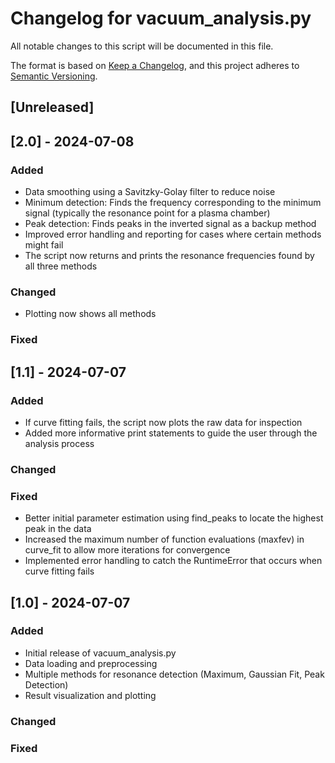 # Changelog for vacuum_analysis.py

All notable changes to this script will be documented in this file.

The format is based on [Keep a Changelog](https://keepachangelog.com/en/1.0.0/),
and this project adheres to [Semantic Versioning](https://semver.org/spec/v2.0.0.html).

## [Unreleased]

## [2.0] - 2024-07-08
### Added
- Data smoothing using a Savitzky-Golay filter to reduce noise
- Minimum detection: Finds the frequency corresponding to the minimum signal (typically the resonance point for a plasma chamber)
- Peak detection: Finds peaks in the inverted signal as a backup method
- Improved error handling and reporting for cases where certain methods might fail
- The script now returns and prints the resonance frequencies found by all three methods

### Changed
- Plotting now shows all methods

### Fixed

## [1.1] - 2024-07-07
### Added
- If curve fitting fails, the script now plots the raw data for inspection
- Added more informative print statements to guide the user through the analysis process

### Changed

### Fixed
- Better initial parameter estimation using find_peaks to locate the highest peak in the data
- Increased the maximum number of function evaluations (maxfev) in curve_fit to allow more iterations for convergence
- Implemented error handling to catch the RuntimeError that occurs when curve fitting fails

## [1.0] - 2024-07-07
### Added
- Initial release of vacuum_analysis.py
- Data loading and preprocessing
- Multiple methods for resonance detection (Maximum, Gaussian Fit, Peak Detection)
- Result visualization and plotting

### Changed

### Fixed